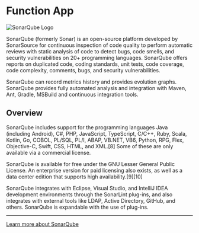# Function App

![SonarQube Logo](https://www.sonarqube.org/assets/logo-31ad3115b1b4b120f3d1efd63e6b13ac9f1f89437f0cf6881cc4d8b5603a52b4.svg)

SonarQube (formerly Sonar) is an open-source platform developed by SonarSource for continuous inspection of code quality to perform automatic reviews with static analysis of code to detect bugs, code smells, and security vulnerabilities on 20+ programming languages. SonarQube offers reports on duplicated code, coding standards, unit tests, code coverage, code complexity, comments, bugs, and security vulnerabilities.

SonarQube can record metrics history and provides evolution graphs. SonarQube provides fully automated analysis and integration with Maven, Ant, Gradle, MSBuild and continuous integration tools.

## Overview

SonarQube includes support for the programming languages Java (including Android), C#, PHP, JavaScript, TypeScript, C/C++, Ruby, Scala, Kotlin, Go, COBOL, PL/SQL, PL/I, ABAP, VB.NET, VB6, Python, RPG, Flex, Objective-C, Swift, CSS, HTML, and XML.[8] Some of these are only available via a commercial license.

SonarQube is available for free under the GNU Lesser General Public License. An enterprise version for paid licensing also exists, as well as a data center edition that supports high availability.[9][10]

SonarQube integrates with Eclipse, Visual Studio, and IntelliJ IDEA development environments through the SonarLint plug-ins, and also integrates with external tools like LDAP, Active Directory, GitHub, and others. SonarQube is expandable with the use of plug-ins.

---

[Learn more about SonarQube](https://www.sonarqube.org/)
